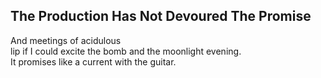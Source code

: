 The Production Has Not Devoured The Promise
-------------------------------------------
And meetings of acidulous  
lip if I could excite the bomb and the moonlight evening.  
It promises like a current with the guitar.  
